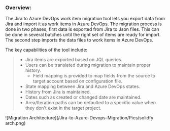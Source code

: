 
### Overview:

The Jira to Azure DevOps work item migration tool lets you export data from Jira and import it as work items in Azure DevOps. The migration process is done in two phases, first data is exported from Jira to Json files. This can be done in several batches until the right set of items are ready for import. The second step imports the data files to work items in Azure DevOps.

The key capabilities of the tool include:

> - Jira items are exported based on JQL queries.
> -	Users can be translated during migration to maintain proper history.
>	- Field mapping is provided to map fields from the source to target account based on configuration file.
> -	State mapping between Jira and Azure DevOps states.
> -	History from Jira is maintained.
> -	Dates such as created or changed date are maintained.
> -	Area/Iteration paths can be defaulted to a specific value when they don't exist in the target project.


![Migration Architecture](/Jira-to-Azure-Devops-Migration/Pics/solidfy arch.png)

 





